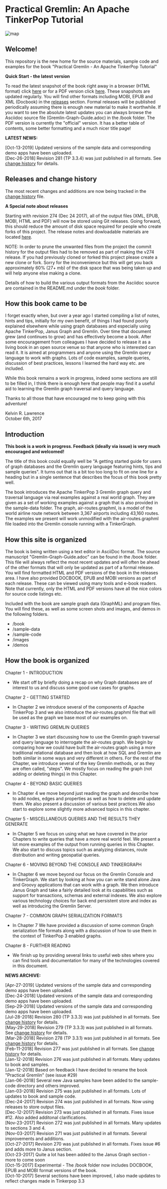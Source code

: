 # Practical Gremlin: An Apache TinkerPop Tutorial


![map](https://github.com/krlawrence/graph/raw/master/images/GremlinEaselNoText.png?raw=true, "graph picture")

## Welcome!

This repository is the new home for the source materials, sample code and examples for the book "Practical Gremlin - An Apache TinkerPop Tutorial"

**Quick Start - the latest version**  

To read the latest snapshot of the book right away in a browser (HTML format) click [here](http://kelvinlawrence.net/book/Gremlin-Graph-Guide.html) or for a PDF version click [here](http://kelvinlawrence.net/book/Gremlin-Graph-Guide.pdf). These snapshots are updated regularly. You will find other formats including MOBI, EPUB and XML (Docbook) in the [releases](https://github.com/krlawrence/graph/releases)  section. Formal releases will be published periodically assuming there is enough new material to make it worthwhile. If you want to see the absolute latest updates you can always browse the Asciidoc source file (Gremlin-Graph-Guide.adoc) in the /book folder. The PDF version is currently the "official" version. It has a better table of contents, some better formatting and a much nicer title page!

**LATEST NEWS:**  

[Oct-13-2019] Updated versions of the sample data and corresponding demo apps have been uploaded.  
[Dec-26-2018] Revision 281 (TP 3.3.4) was just published in all formats. See [change history](https://github.com/krlawrence/graph/blob/master/ChangeHistory.md) for details.    

## Releases and change history

The most recent changes and additions are now being tracked in the [change history](https://github.com/krlawrence/graph/blob/master/ChangeHistory.md) file.

**A Special note about releases**

Starting with revision 274 (Dec 24 2017), all of the output files (XML, EPUB, MOBI, HTML and PDF) will now be stored using Git releases. Going forward, this should reduce the amount of disk space required for people who create forks of this project. The release notes and dowloadable materials are located [here](https://github.com/krlawrence/graph/releases).

NOTE: In order to prune the unwanted files from the project the commit history for the output files had to be removed as part of making the v274 release. If you had previously cloned or forked this project please create a new clone or fork. Sorry for the inconvenience but this will get you back approximately 60% (27+ mb) of the disk space that was being taken up and will help anyone else making a clone.


Details of how to build the various output formats from the Asciidoc source are contained in the README.md under the *book* folder.

## How this book came to be

I forget exactly when, but over a year ago I started compiling a list of notes, hints and tips, initially  for my own benefit, of things I had found poorly explained elsewhere while using graph databases and especially using Apache TinkerPop, Janus Graph and Gremlin. Over time that document grew (and continues to grow) and has effectively become a book.  After some encouragement from colleagues I have decided to release it as a living book in an open source venue so that anyone who is interested can read it. It is aimed at programmers and  anyone using the Gremlin query language to work with graphs. Lots of code examples, sample queries,  discussion of best practices, lessons I learned the hard way etc. are included.

While this book remains a work in progress, indeed some sections are still to be filled in, I think there is enough here that people may find it a useful aid to learning the Gremlin graph traversal and query language.

Thanks to all those that have encouraged me to keep going with this adventure!  

Kelvin R. Lawrence  
October 6th, 2017  

## Introduction

**This book is a work in progress. Feedback (ideally via issue) is very much encouraged and welcomed!**

The title of this book could equally well be "A getting started guide for users of graph databases and the Gremlin query language featuring hints, tips and sample queries". It turns out that is a bit too too long to fit on one line for a heading but in a single sentence that describes the focus of this book pretty well.

The book introduces the Apache TinkerPop 3 Gremlin graph query and traversal language via real examples against a real world graph. They are given as a set of working examples against a graph that is also provided in the sample-data folder. The graph, air-routes.graphml, is a model of the world airline route network between 3,367 airports including 43,160 routes. The examples we present will work unmodified with the air-routes.graphml file loaded into the Gremlin console running with a TinkerGraph.

## How this site is organized

The book is being written using a text editor in AsciiDoc format. The source manuscript "Gremlin-Graph-Guide.adoc" can be found in the /book folder. This file will always reflect the most recent updates and will often be ahead of the other formats that will only be updated as part of a formal release. You will find formatted HTML and PDF versions of the book in the releases area.  I have also provided DOCBOOK, EPUB and MOBI versions as part of each release. These can be viewed using many tools and e-book readers. Note that currently, only the HTML and PDF versions have all the nice colors for source code listings etc.

Included with the book are sample graph data (GraphML) and program files. You will find these, as well as some screen shots and images, and demos in the following folders.

- /book
- /sample-data
- /sample-code
- /images
- /demos

## How the book is organized

Chapter 1 - INTRODUCTION
- We start off by briefly doing a recap on why Graph databases are of interest to us
  and discuss some good use cases for graphs.
  
Chapter 2 - GETTING STARTED
- In Chapter 2 we introduce several of the components of Apache TinkerPop 3 and we
  also introduce the air-routes.graphml file that will be used as the graph we base
  most of our examples on.
  
Chapter 3 - WRITING GREMLIN QUERIES
- In Chapter 3 we start discussing how to use the Gremlin graph traversal and
  query language to interrogate the air-routes graph. We begin by comparing how we
  could have built the air-routes graph using a more traditional relational database
  and then look at how SQL and Gremlin are both similar in some ways and very
  different in others. For the rest of the Chapter, we introduce several of
  the key Gremlin methods, or as they are often called, "steps". We
  mostly focus on reading the graph (not adding or deleting things) in this Chapter.
  
Chapter 4 - BEYOND BASIC QUERIES
- In Chapter 4 we move beyond just reading the graph and describe how to add nodes,
  edges and properties as well as how to delete and update them. We also present a
  discussion of various best practices.We also start to explore some slightly more
  advanced topics in this chapter.
  
Chapter 5 - MISCELLANEOUS QUERIES AND THE RESULTS THEY GENERATE
- In Chapter 5 we focus on using what we have covered in the prior Chapters to write
  queries that have a more real world feel. We present a lot more examples of the
  output from running queries in this Chapter. We also start to discuss topics such
  as analyzing distances, route distribution and writing geospatial queries.
  
Chapter 6 - MOVING BEYOND THE CONSOLE AND TINKERGRAPH
- In Chapter 6 we move beyond our focus on the Gremlin Console and TinkerGraph. We
  start by looking at how you can write stand alone Java and Groovy applications that
  can work with a graph. We then introduce Janus Graph and take a fairly detailed
  look at its capabilities such as support for transactions, schemas and external
  indexes. We also explore various technology choices for back end persistent store
  and index as well as introducing the Gremlin Server.
  
Chapter 7 - COMMON GRAPH SERIALIZATION FORMATS
- In Chapter 7 We have provided a discussion of some common Graph serialization file
  formats along with a discussion of how to use them in the context of TinkerPop 3
  enabled graphs.
  
Chapter 8 - FURTHER READING
- We finish up by providing several links to useful web sites where you can find
  tools and documentation for many of the technologies covered in this document.

**NEWS ARCHIVE:**  

[Apr-27-2019] Updated versions of the sample data and corresponding demo apps have been uploaded.  
[Dec-24-2018] Updated versions of the sample data and corresponding demo apps have been uploaded.  
[Sep-29-2018] Updated versions of the sample data and corresponding demo apps have been uploaded.  
[Jul-28-2018] Revision 280 (TP 3.3.3) was just published in all formats. See [change history](https://github.com/krlawrence/graph/blob/master/ChangeHistory.md) for details.     
[May-29-2018] Revision 279 (TP 3.3.3) was just published in all formats. See [change history](https://github.com/krlawrence/graph/blob/master/ChangeHistory.md) for details.    
[Mar-28-2018] Revision 278 (TP 3.3.1) was just published in all formats. See [change history](https://github.com/krlawrence/graph/blob/master/ChangeHistory.md) for details.  
[Feb-11-2018] Revision 277 was just published in all formats. See [change history](https://github.com/krlawrence/graph/blob/master/ChangeHistory.md) for details.  
[Jan-12-2018] Revision 276 was just published in all formats. Many updates to book and samples.  
[Jan-12-2018] Based on feedback I have decided to rename the book "Practical Gremlin" (see issue #29)  
[Jan-06-2018] Several new Java samples have been added to the sample-code directory and others improved.  
[Jan-03-2018] Revision 275 was just published in all formats. Lots of updates to book and sample code.  
[Dec-24-2017] Revision 274 was just published in all formats. Now using releases to store output files.  
[Dec-12-2017] Revision 273 was just published in all formats. Fixes issue #12. Also added additonal clarifications.  
[Nov-23-2017] Revision 272 was just published in all formats. Many updates to sections 3 and 4.  
[Nov-03-2017] Revision 271 was just published in all formats. Several improvements and additions.  
[Oct-27-2017] Revision 270 was just published in all formats. Fixes issue #6 and adds more to Janus section.  
[Oct-23-2017] Quite a lot has been added to the Janus Graph section - more to come soon  
[Oct-15-2017] Experimental - The /book folder now includes DOCBOOK, EPUB and MOBI format versions of the book.  
[Oct-10-2017] Several sections have been improved, I also made updates to reflect changes made in Tinkerpop 3.3
